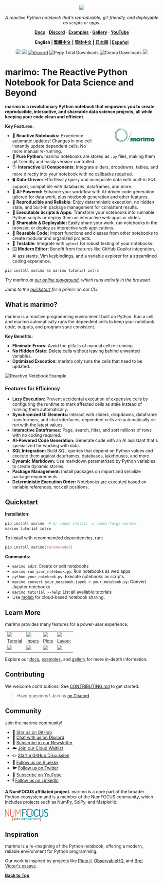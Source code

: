 <p align="center">
  <img src="https://raw.githubusercontent.com/marimo-team/marimo/main/docs/_static/marimo-logotype-thick.svg">
</p>

<p align="center">
  <em>A reactive Python notebook that's reproducible, git-friendly, and deployable as scripts or apps.</em>

<p align="center">
  <a href="https://docs.marimo.io" target="_blank"><strong>Docs</strong></a> ·
  <a href="https://marimo.io/discord?ref=readme" target="_blank"><strong>Discord</strong></a> ·
  <a href="https://docs.marimo.io/examples/" target="_blank"><strong>Examples</strong></a> ·
  <a href="https://marimo.io/gallery/" target="_blank"><strong>Gallery</strong></a> ·
  <a href="https://www.youtube.com/@marimo-team/" target="_blank"><strong>YouTube</strong></a>
</p>

<p align="center">
  <b>English | </b>
  <a href="https://github.com/marimo-team/marimo/blob/main/README_Traditional_Chinese.md" target="_blank"><b>繁體中文</b></a>
  <b> | </b>
  <a href="https://github.com/marimo-team/marimo/blob/main/README_Chinese.md" target="_blank"><b>简体中文</b></a>
  <b> | </b>
  <a href="https://github.com/marimo-team/marimo/blob/main/README_Japanese.md" target="_blank"><b>日本語</b></a>
  <b> | </b>
  <a href="https://github.com/marimo-team/marimo/blob/main/README_Spanish.md" target="_blank"><b>Español</b></a>
</p>

<p align="center">
<a href="https://pypi.org/project/marimo/"><img src="https://img.shields.io/pypi/v/marimo?color=%2334D058&label=pypi"/></a>
<a href="https://anaconda.org/conda-forge/marimo"><img src="https://img.shields.io/conda/vn/conda-forge/marimo.svg"/></a>
<a href="https://marimo.io/discord?ref=readme"><img src="https://shields.io/discord/1059888774789730424" alt="discord" /></a>
<img alt="Pepy Total Downloads" src="https://img.shields.io/pepy/dt/marimo?label=pypi%20%7C%20downloads"/>
<img alt="Conda Downloads" src="https://img.shields.io/conda/d/conda-forge/marimo" />
<a href="https://github.com/marimo-team/marimo/blob/main/LICENSE"><img src="https://img.shields.io/pypi/l/marimo" /></a>
</p>

# marimo: The Reactive Python Notebook for Data Science and Beyond

**marimo is a revolutionary Python notebook that empowers you to create reproducible, interactive, and shareable data science projects, all while keeping your code clean and efficient.**

[<img src="https://raw.githubusercontent.com/marimo-team/marimo/main/docs/_static/marimo-logotype-horizontal.png" height="70px" align="right">](https://github.com/marimo-team/marimo)

**Key Features:**

*   🚀 **Reactive Notebooks:** Experience automatic updates!  Changes in one cell instantly update dependent cells.  No more manual re-running.
*   🐍 **Pure Python:** marimo notebooks are stored as `.py` files, making them git-friendly and easily version-controlled.
*   🖐️ **Interactive UI Components:**  Integrate sliders, dropdowns, tables, and more directly into your notebook with no callbacks required.
*   🛢️ **Data-Driven:** Effortlessly query and manipulate data with built-in SQL support, compatible with databases, dataframes, and more.
*   🤖 **AI-Powered:** Enhance your workflow with AI-driven code generation tailored for data work, plus notebook generation and other features.
*   🔬 **Reproducible and Reliable:**  Enjoy deterministic execution, no hidden state, and built-in package management for consistent results.
*   🏃 **Executable Scripts & Apps:**  Transform your notebooks into runnable Python scripts or deploy them as interactive web apps or slides.
*   🛜 **Shareable & Deployable:** Easily share your work, run notebooks in the browser, or deploy as interactive web applications.
*   🧩 **Reusable Code:** Import functions and classes from other notebooks to create modular and organized projects.
*   🧪 **Testable:** Integrate with `pytest` for robust testing of your notebooks.
*   ⌨️ **Modern Editor:** Benefit from features like GitHub Copilot integration, AI assistants, Vim keybindings, and a variable explorer for a streamlined coding experience.

```python
pip install marimo && marimo tutorial intro
```

_Try marimo at [our online playground](https://marimo.app/l/c7h6pz), which runs entirely in the browser!_

_Jump to the [quickstart](#quickstart) for a primer on our CLI._

## What is marimo?

marimo is a reactive programming environment built on Python. Run a cell and marimo automatically runs the dependent cells to keep your notebook code, outputs, and program state consistent. 

**Key Benefits:**

*   **Eliminate Errors:** Avoid the pitfalls of manual cell re-running.
*   **No Hidden State:** Delete cells without leaving behind unwanted variables.
*   **Optimized Execution:** marimo only runs the cells that need to be updated.

<img src="https://raw.githubusercontent.com/marimo-team/marimo/main/docs/_static/reactive.gif" width="700px" alt="Reactive Notebook Example" />

### Features for Efficiency

*   **Lazy Execution:** Prevent accidental execution of expensive cells by configuring the runtime to mark affected cells as stale instead of running them automatically.
*   **Synchronized UI Elements:** Interact with sliders, dropdowns, dataframe transformers, and chat interfaces; dependent cells are automatically re-run with the latest values.
*   **Interactive Dataframes:** Page, search, filter, and sort millions of rows with no coding required.
*   **AI-Powered Code Generation:** Generate code with an AI assistant that's specialized for working with data.
*   **SQL Integration:** Build SQL queries that depend on Python values and execute them against dataframes, databases, lakehouses, and more.
*   **Dynamic Markdown:** Use markdown parametrized by Python variables to create dynamic stories.
*   **Package Management:** Install packages on import and serialize package requirements.
*   **Deterministic Execution Order:** Notebooks are executed based on variable references, not cell positions.

## Quickstart

**Installation:**

```bash
pip install marimo  # or conda install -c conda-forge marimo
marimo tutorial intro
```

To install with recommended dependencies, run:

```bash
pip install marimo[recommended]
```

**Commands:**

*   `marimo edit`: Create or edit notebooks
*   `marimo run your_notebook.py`: Run notebooks as web apps
*   `python your_notebook.py`: Execute notebooks as scripts
*   `marimo convert your_notebook.ipynb > your_notebook.py`: Convert Jupyter notebooks
*   `marimo tutorial --help`: List all available tutorials
*   Use [molab](https://molab.marimo.io/notebooks) for cloud-based notebook sharing.

## Learn More

marimo provides many features for a power-user experience.

<table border="0">
  <tr>
    <td>
      <a target="_blank" href="https://docs.marimo.io/getting_started/key_concepts.html">
        <img src="https://docs.marimo.io/_static/reactive.gif" style="max-height: 150px; width: auto; display: block" />
      </a>
    </td>
    <td>
      <a target="_blank" href="https://docs.marimo.io/api/inputs/index.html">
        <img src="https://raw.githubusercontent.com/marimo-team/marimo/main/docs/_static/readme-ui.gif" style="max-height: 150px; width: auto; display: block" />
      </a>
    </td>
    <td>
      <a target="_blank" href="https://docs.marimo.io/guides/working_with_data/plotting.html">
        <img src="https://raw.githubusercontent.com/marimo-team/marimo/main/docs/_static/docs-intro.gif" style="max-height: 150px; width: auto; display: block" />
      </a>
    </td>
    <td>
      <a target="_blank" href="https://docs.marimo.io/api/layouts/index.html">
        <img src="https://raw.githubusercontent.com/marimo-team/marimo/main/docs/_static/outputs.gif" style="max-height: 150px; width: auto; display: block" />
      </a>
    </td>
  </tr>
  <tr>
    <td>
      <a target="_blank" href="https://docs.marimo.io/getting_started/key_concepts.html"> Tutorial </a>
    </td>
    <td>
      <a target="_blank" href="https://docs.marimo.io/api/inputs/index.html"> Inputs </a>
    </td>
    <td>
      <a target="_blank" href="https://docs.marimo.io/guides/working_with_data/plotting.html"> Plots </a>
    </td>
    <td>
      <a target="_blank" href="https://docs.marimo.io/api/layouts/index.html"> Layout </a>
    </td>
  </tr>
  <tr>
    <td>
      <a target="_blank" href="https://marimo.app/l/c7h6pz">
        <img src="https://marimo.io/shield.svg"/>
      </a>
    </td>
    <td>
      <a target="_blank" href="https://marimo.app/l/0ue871">
        <img src="https://marimo.io/shield.svg"/>
      </a>
    </td>
    <td>
      <a target="_blank" href="https://marimo.app/l/lxp1jk">
        <img src="https://marimo.io/shield.svg"/>
      </a>
    </td>
    <td>
      <a target="_blank" href="https://marimo.app/l/14ovyr">
        <img src="https://marimo.io/shield.svg"/>
      </a>
    </td>
  </tr>
</table>

Explore our [docs](https://docs.marimo.io/), [examples](https://docs.marimo.io/examples/), and [gallery](https://marimo.io/gallery) for more in-depth information.

## Contributing

We welcome contributions! See [CONTRIBUTING.md](https://github.com/marimo-team/marimo/blob/main/CONTRIBUTING.md) to get started.

> Have questions?  Join us [on Discord](https://marimo.io/discord?ref=readme).

## Community

Join the marimo community!

*   🌟 [Star us on GitHub](https://github.com/marimo-team/marimo)
*   💬 [Chat with us on Discord](https://marimo.io/discord?ref=readme)
*   📧 [Subscribe to our Newsletter](https://marimo.io/newsletter)
*   ☁️ [Join our Cloud Waitlist](https://marimo.io/cloud)
*   ✏️ [Start a GitHub Discussion](https://github.com/marimo-team/marimo/discussions)
*   🦋 [Follow us on Bluesky](https://bsky.app/profile/marimo.io)
*   🐦 [Follow us on Twitter](https://twitter.com/marimo_io)
*   🎥 [Subscribe on YouTube](https://www.youtube.com/@marimo-team)
*   🕴️ [Follow us on LinkedIn](https://www.linkedin.com/company/marimo-io)

**A NumFOCUS affiliated project.** marimo is a core part of the broader Python
ecosystem and is a member of the NumFOCUS community, which includes projects
such as NumPy, SciPy, and Matplotlib.

<img src="https://raw.githubusercontent.com/marimo-team/marimo/main/docs/_static/numfocus_affiliated_project.png" height="40px" />

## Inspiration

marimo is a re-imagining of the Python notebook, offering a modern, reliable environment for Python programming.

Our work is inspired by projects like [Pluto.jl](https://github.com/fonsp/Pluto.jl), [ObservableHQ](https://observablehq.com/tutorials), and [Bret Victor's essays](http://worrydream.com/).

[**Back to Top**](#marimo-the-reactive-python-notebook-for-data-science-and-beyond)